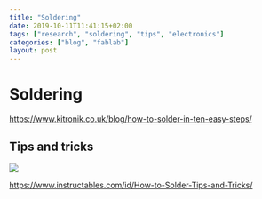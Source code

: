 ```yaml
---
title: "Soldering"
date: 2019-10-11T11:41:15+02:00
tags: ["research", "soldering", "tips", "electronics"]
categories: ["blog", "fablab"]
layout: post
---
```

# Soldering
<https://www.kitronik.co.uk/blog/how-to-solder-in-ten-easy-steps/>

## Tips and tricks
![](https://cdn.instructables.com/F2H/400P/F41RXKV0/F2H400PF41RXKV0.LARGE.gif?auto=webp&fit=bounds)

<https://www.instructables.com/id/How-to-Solder-Tips-and-Tricks/>